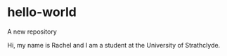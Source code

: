 # hello-world
A new repository

Hi, my name is Rachel and I am a student at the University of Strathclyde.
